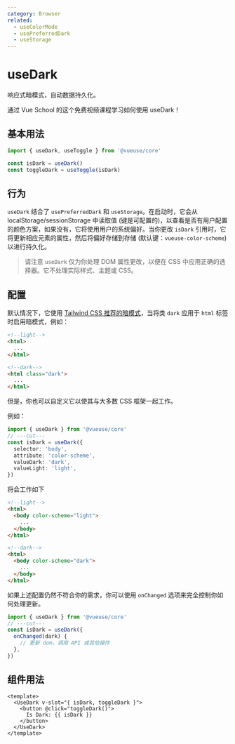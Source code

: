 ```yaml
---
category: Browser
related:
  - useColorMode
  - usePreferredDark
  - useStorage
---
```


# useDark

响应式暗模式，自动数据持久化。

<CourseLink href="https://vueschool.io/lessons/theming-with-vueuse-usedark-and-usecolormode?friend=vueuse">通过 Vue School 的这个免费视频课程学习如何使用 useDark！</CourseLink>

## 基本用法

```ts
import { useDark, useToggle } from '@vueuse/core'

const isDark = useDark()
const toggleDark = useToggle(isDark)
```

## 行为

`useDark` 结合了 `usePreferredDark` 和 `useStorage`。在启动时，它会从 localStorage/sessionStorage 中读取值 (键是可配置的)，以查看是否有用户配置的颜色方案，如果没有，它将使用用户的系统偏好。当你更改 `isDark` 引用时，它将更新相应元素的属性，然后将偏好存储到存储 (默认键：`vueuse-color-scheme`) 以进行持久化。

> 请注意 `useDark` 仅为你处理 DOM 属性更改，以便在 CSS 中应用正确的选择器。它不处理实际样式、主题或 CSS。

## 配置

默认情况下，它使用 [Tailwind CSS 推荐的暗模式](https://tailwindcss.com/docs/dark-mode#toggling-dark-mode-manually)，当将类 `dark` 应用于 `html` 标签时启用暗模式，例如：

```html
<!--light-->
<html>
  ...
</html>

<!--dark-->
<html class="dark">
  ...
</html>
```

但是，你也可以自定义它以使其与大多数 CSS 框架一起工作。

例如：

```ts
import { useDark } from '@vueuse/core'
// ---cut---
const isDark = useDark({
  selector: 'body',
  attribute: 'color-scheme',
  valueDark: 'dark',
  valueLight: 'light',
})
```

将会工作如下

```html
<!--light-->
<html>
  <body color-scheme="light">
    ...
  </body>
</html>

<!--dark-->
<html>
  <body color-scheme="dark">
    ...
  </body>
</html>
```

如果上述配置仍然不符合你的需求，你可以使用 `onChanged` 选项来完全控制你如何处理更新。

```ts
import { useDark } from '@vueuse/core'
// ---cut---
const isDark = useDark({
  onChanged(dark) {
    // 更新 dom，调用 API 或其他操作
  },
})
```

## 组件用法

```vue
<template>
  <UseDark v-slot="{ isDark, toggleDark }">
    <button @click="toggleDark()">
      Is Dark: {{ isDark }}
    </button>
  </UseDark>
</template>
```
